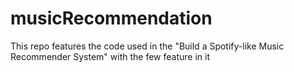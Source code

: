 # musicRecommendation
This repo features the code used in the "Build a Spotify-like Music 
Recommender System" with the few feature in it


